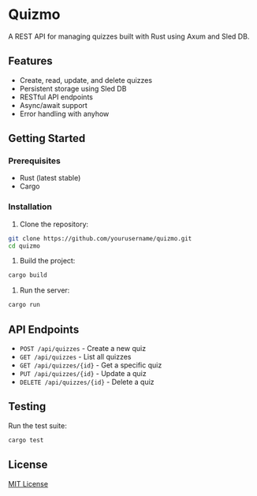 # Quizmo

A REST API for managing quizzes built with Rust using Axum and Sled DB.

## Features

- Create, read, update, and delete quizzes
- Persistent storage using Sled DB
- RESTful API endpoints
- Async/await support
- Error handling with anyhow

## Getting Started

### Prerequisites

- Rust (latest stable)
- Cargo

### Installation

1. Clone the repository:

```bash
git clone https://github.com/yourusername/quizmo.git
cd quizmo
```

1. Build the project:

```bash
cargo build
```

1. Run the server:

```bash
cargo run
```

## API Endpoints

- `POST /api/quizzes` - Create a new quiz
- `GET /api/quizzes` - List all quizzes
- `GET /api/quizzes/{id}` - Get a specific quiz
- `PUT /api/quizzes/{id}` - Update a quiz
- `DELETE /api/quizzes/{id}` - Delete a quiz

## Testing

Run the test suite:

```bash
cargo test
```

## License

[MIT License](LICENSE)
